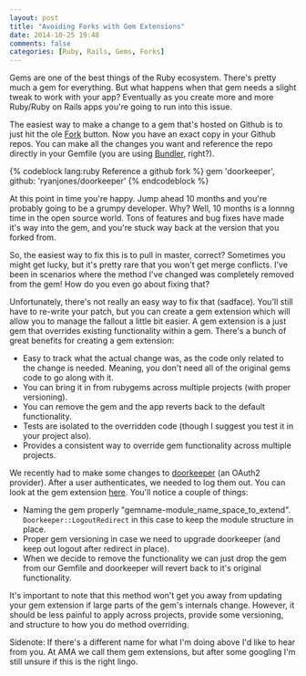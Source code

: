 ```yaml
---
layout: post
title: "Avoiding Forks with Gem Extensions"
date: 2014-10-25 19:48
comments: false
categories: [Ruby, Rails, Gems, Forks]
---
```


Gems are one of the best things of the Ruby ecosystem. There's pretty much a gem for everything. But what happens
when that gem needs a slight tweak to work with your app? Eventually as you create more and more Ruby/Ruby on Rails apps you're going
to run into this issue.

The easiest way to make a change to a gem that's hosted on Github is to just hit the ole [Fork](https://help.github.com/articles/fork-a-repo/)
 button. Now you have an exact copy in your Github repos. You can make all the changes you want and reference the
 repo directly in your Gemfile (you are using [Bundler](http://bundler.io/), right?).

{% codeblock lang:ruby Reference a github fork %}
  gem 'doorkeeper', github: 'ryanjones/doorkeeper'
{% endcodeblock %}

At this point in time you're happy. Jump ahead 10 months and you're probably going to be a grumpy developer. Why? Well,
 10 months is a lonnng time in the open source world. Tons of features and bug fixes have made it's way into the
 gem, and you're stuck way back at the version that you forked from.

So, the easiest way to fix this is to pull in master, correct? Sometimes you might get lucky, but it's pretty rare
 that you won't get merge conflicts. I've been in scenarios where the method I've changed was completely removed
 from the gem! How do you even go about fixing that?

Unfortunately, there's not really an easy way to fix that (sadface). You'll still have to re-write your patch, but you can create
 a gem extension which will allow you to manage the fallout a little bit easier. A gem extension is a just gem that overrides
 existing functionality within a gem. There's a bunch of great benefits for creating a gem extension:

- Easy to track what the actual change was, as the code only related to the change is needed. Meaning, you don't need all
of the original gems code to go along with it.
- You can bring it in from rubygems across multiple projects (with proper versioning).
- You can remove the gem and the app reverts back to the default functionality.
- Tests are isolated to the overridden code (though I suggest you test it in your project also).
- Provides a consistent way to override gem functionality across multiple projects.

We recently had to make some changes to [doorkeeper](https://github.com/doorkeeper-gem/doorkeeper) (an OAuth2 provider).
 After a user authenticates, we needed to log them out. You can look at the gem extension [here](https://github.com/amaabca/doorkeeper-logout_redirect).
 You'll notice a couple of things:

- Naming the gem properly "gemname-module_name_space_to_extend". ```Doorkeeper::LogoutRedirect``` in this case to keep the module
structure in place.
- Proper gem versioning in case we need to upgrade doorkeeper (and keep out logout after redirect in place).
- When we decide to remove the functionality we can just drop the gem from our Gemfile and doorkeeper will revert
back to it's original functionality.

It's important to note that this method won't get you away from updating your gem extension if large parts of the gem's
internals change. However, it should be less painful to apply across projects, provide some versioning, and structure
to how you do method overriding.

Sidenote: If there's a different name for what I'm doing above I'd like to hear from you. At AMA we call them
gem extensions, but after some googling I'm still unsure if this is the right lingo.
